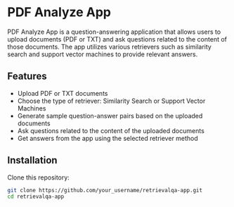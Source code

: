 # PDF Analyze App

PDF Analyze App is a question-answering application that allows users to upload documents (PDF or TXT) and ask questions related to the content of those documents. The app utilizes various retrievers such as similarity search and support vector machines to provide relevant answers.

## Features

- Upload PDF or TXT documents
- Choose the type of retriever: Similarity Search or Support Vector Machines
- Generate sample question-answer pairs based on the uploaded documents
- Ask questions related to the content of the uploaded documents
- Get answers from the app using the selected retriever method

## Installation

Clone this repository:

```bash
git clone https://github.com/your_username/retrievalqa-app.git
cd retrievalqa-app
